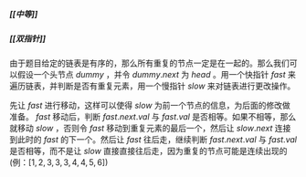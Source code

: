 ##### [[中等]]
##### [[双指针]]

由于题目给定的链表是有序的，那么所有重复的节点一定是在一起的。那么我们可以假设一个头节点 $dummy$ ，并令 $dummy.next$ 为 $head$ 。用一个快指针 $fast$ 来遍历链表，并判断是否有重复元素，用一个慢指针 $slow$ 来对链表进行更改操作。

先让 $fast$ 进行移动，这样可以使得 $slow$ 为前一个节点的信息，为后面的修改做准备。 $fast$ 移动后，判断 $fast.next.val$ 与 $fast.val$ 是否相等。如果不相等，那么就移动 $slow$ ，否则令 $fast$ 移动到重复元素的最后一个，然后让 $slow.next$ 连接到此时的 $fast$ 的下一个。然后让 $fast$ 往后走，继续判断 $fast.next.val$ 与 $fast.val$ 是否相等，而不是让 $slow$ 直接直接往后走，因为重复的节点可能是连续出现的(例：$[1,2,3,3,3,4,4,5,6]$)